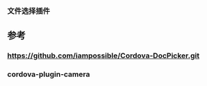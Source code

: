 ### 文件选择插件

## 参考
### https://github.com/iampossible/Cordova-DocPicker.git
### cordova-plugin-camera

